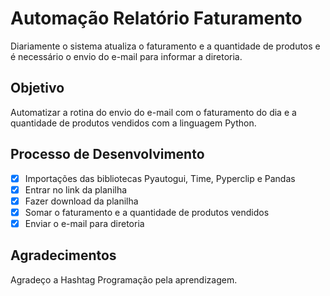 # Automação Relatório Faturamento

Diariamente o sistema atualiza o faturamento e a quantidade de produtos e é necessário o envio do e-mail para informar a diretoria.

## Objetivo

Automatizar a rotina do envio do e-mail com o faturamento do dia e a quantidade de produtos vendidos com a linguagem Python.

## Processo de Desenvolvimento

- [X] Importações das bibliotecas Pyautogui, Time, Pyperclip e Pandas
- [X] Entrar no link da planilha
- [X] Fazer download da planilha
- [X] Somar o faturamento e a quantidade de produtos vendidos
- [X] Enviar o e-mail para diretoria

## Agradecimentos 

Agradeço a Hashtag Programação pela aprendizagem.
